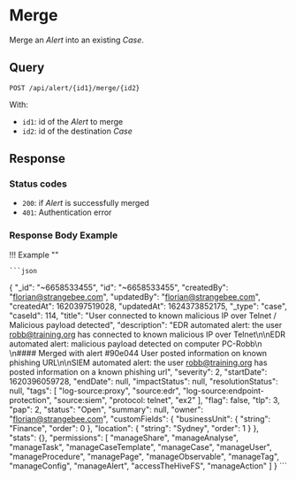 # Merge

Merge an *Alert* into an existing *Case*.

## Query

```plain
POST /api/alert/{id1}/merge/{id2}
```

With:

- `id1`: id of the *Alert* to merge
- `id2`: id of the destination *Case*

##  Response 

### Status codes

- `200`: if *Alert* is successfully merged
- `401`: Authentication error

### Response Body Example

!!! Example ""

    ```json
{
  "_id": "~6658533455",
  "id": "~6658533455",
  "createdBy": "florian@strangebee.com",
  "updatedBy": "florian@strangebee.com",
  "createdAt": 1620397519028,
  "updatedAt": 1624373852175,
  "_type": "case",
  "caseId": 114,
  "title": "User connected to known malicious IP over Telnet / Malicious payload detected",
  "description": "EDR automated alert: the user robb@training.org has connected to known malicious IP over Telnet\n\nEDR automated alert: malicious payload detected on computer PC-Robb\n  \n#### Merged with alert #90e044 User posted information on known phishing URL\n\nSIEM automated alert: the user robb@training.org has posted information on a known phishing url",
  "severity": 2,
  "startDate": 1620396059728,
  "endDate": null,
  "impactStatus": null,
  "resolutionStatus": null,
  "tags": [
    "log-source:proxy",
    "source:edr",
    "log-source:endpoint-protection",
    "source:siem",
    "protocol: telnet",
    "ex2"
  ],
  "flag": false,
  "tlp": 3,
  "pap": 2,
  "status": "Open",
  "summary": null,
  "owner": "florian@strangebee.com",
  "customFields": {
    "businessUnit": {
      "string": "Finance",
      "order": 0
    },
    "location": {
      "string": "Sydney",
      "order": 1
    }
  },
  "stats": {},
  "permissions": [
    "manageShare",
    "manageAnalyse",
    "manageTask",
    "manageCaseTemplate",
    "manageCase",
    "manageUser",
    "manageProcedure",
    "managePage",
    "manageObservable",
    "manageTag",
    "manageConfig",
    "manageAlert",
    "accessTheHiveFS",
    "manageAction"
  ]
}
    ```